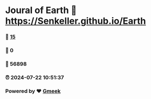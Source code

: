 # Joural of Earth :link: https://Senkeller.github.io/Earth 
### :page_facing_up: [15](https://Senkeller.github.io/Earth/tag.html) 
### :speech_balloon: 0 
### :hibiscus: 56898 
### :alarm_clock: 2024-07-22 10:51:37 
### Powered by :heart: [Gmeek](https://github.com/Meekdai/Gmeek)
